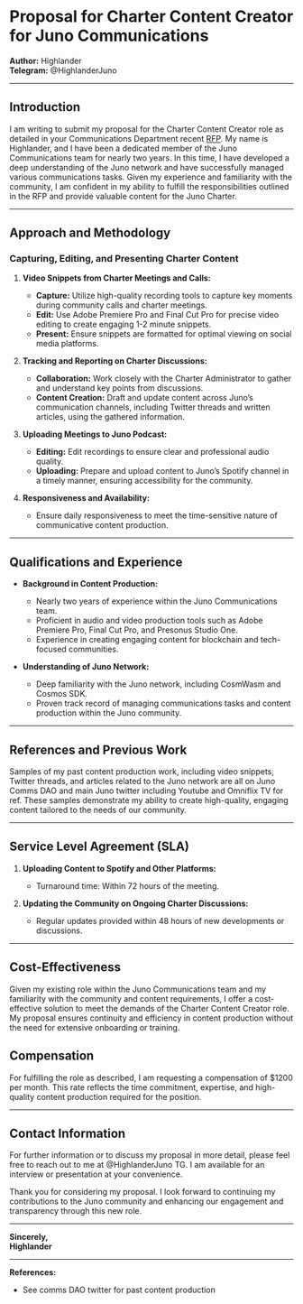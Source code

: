 # Proposal for Charter Content Creator for Juno Communications

**Author:** Highlander  
**Telegram:** @HighlanderJuno

---

## Introduction

I am writing to submit my proposal for the Charter Content Creator role as detailed in your Communications Department recent [RFP](https://github.com/CosmosContracts/council/blob/main/departments/communications/rfp/002-Charter_Content_Creator_Role/Charter%20Content%20Creator.md). My name is Highlander, and I have been a dedicated member of the Juno Communications team for nearly two years. In this time, I have developed a deep understanding of the Juno network and have successfully managed various communications tasks. Given my experience and familiarity with the community, I am confident in my ability to fulfill the responsibilities outlined in the RFP and provide valuable content for the Juno Charter.

---

## Approach and Methodology

### Capturing, Editing, and Presenting Charter Content

1. **Video Snippets from Charter Meetings and Calls:**
   - **Capture:** Utilize high-quality recording tools to capture key moments during community calls and charter meetings.
   - **Edit:** Use Adobe Premiere Pro and Final Cut Pro for precise video editing to create engaging 1-2 minute snippets.
   - **Present:** Ensure snippets are formatted for optimal viewing on social media platforms.

2. **Tracking and Reporting on Charter Discussions:**
   - **Collaboration:** Work closely with the Charter Administrator to gather and understand key points from discussions.
   - **Content Creation:** Draft and update content across Juno’s communication channels, including Twitter threads and written articles, using the gathered information.

3. **Uploading Meetings to Juno Podcast:**
   - **Editing:** Edit recordings to ensure clear and professional audio quality.
   - **Uploading:** Prepare and upload content to Juno’s Spotify channel in a timely manner, ensuring accessibility for the community.


4. **Responsiveness and Availability:**
   - Ensure daily responsiveness to meet the time-sensitive nature of communicative content production.

---

## Qualifications and Experience

- **Background in Content Production:**
  - Nearly two years of experience within the Juno Communications team.
  - Proficient in audio and video production tools such as Adobe Premiere Pro, Final Cut Pro, and Presonus Studio One.
  - Experience in creating engaging content for blockchain and tech-focused communities.

- **Understanding of Juno Network:**
  - Deep familiarity with the Juno network, including CosmWasm and Cosmos SDK.
  - Proven track record of managing communications tasks and content production within the Juno community.

---

## References and Previous Work

Samples of my past content production work, including video snippets, Twitter threads, and articles related to the Juno network are all on Juno Comms DAO and main Juno twitter including Youtube and Omniflix TV for ref. These samples demonstrate my ability to create high-quality, engaging content tailored to the needs of our community.

---

## Service Level Agreement (SLA)



1. **Uploading Content to Spotify and Other Platforms:**
   - Turnaround time: Within 72 hours of the meeting.

2. **Updating the Community on Ongoing Charter Discussions:**
   - Regular updates provided within 48 hours of new developments or discussions.

---

## Cost-Effectiveness

Given my existing role within the Juno Communications team and my familiarity with the community and content requirements, I offer a cost-effective solution to meet the demands of the Charter Content Creator role. My proposal ensures continuity and efficiency in content production without the need for extensive onboarding or training.

## Compensation
For fulfilling the role as described, I am requesting a compensation of $1200 per month. This rate reflects the time commitment, expertise, and high-quality content production required for the position.



---

## Contact Information

For further information or to discuss my proposal in more detail, please feel free to reach out to me at @HighlanderJuno TG. I am available for an interview or presentation at your convenience.

Thank you for considering my proposal. I look forward to continuing my contributions to the Juno community and enhancing our engagement and transparency through this new role.

---

**Sincerely,**  
**Highlander**  


---

**References:**
- See comms DAO twitter for past content production

